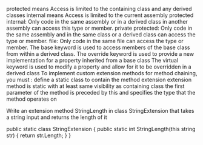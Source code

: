 protected means Access is limited to the containing class and any derived classes
internal means Access is limited to the current assembly
protected internal: Only code in the same assembly or in a derived class in another assembly can access this type or member.
private protected: Only code in the same assembly and in the same class or a derived class can access the type or member.
file: Only code in the same file can access the type or member.
The base keyword is used to access members of the base class from within a derived class.
The override keyword is used to provide a new implementation for a property inherited from a base class
The virtual keyword is used to modify a property and allow for it to be overridden in a derived class
To implement custom extension methods for method chaining, you must :
  define a static class to contain the method extension
  extension method is static with at least same visibility as containing class
  the first parameter of the method is preceded by this and specifies the type that the method operates on

Write an extension method StringLength in class StringExtension that takes a string input and returns the length of it

public static class StringExtension
{
    public static int StringLength(this string str)
        {
            return str.Length;
        }
}

